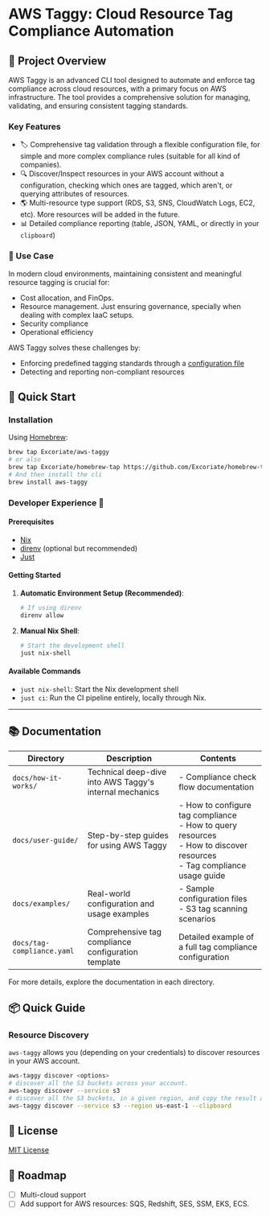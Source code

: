 # AWS Taggy: Cloud Resource Tag Compliance Automation

## 🌟 Project Overview

AWS Taggy is an advanced CLI tool designed to automate and enforce tag compliance across cloud resources, with a primary focus on AWS infrastructure. The tool provides a comprehensive solution for managing, validating, and ensuring consistent tagging standards.

### Key Features

- 🏷️ Comprehensive tag validation through a flexible configuration file, for simple and more complex compliance rules (suitable for all kind of companies).
- 🔍 Discover/Inspect resources in your AWS account without a configuration, checking which ones are tagged, which aren't, or querying attributes of resources.
- 🌎 Multi-resource type support (RDS, S3, SNS, CloudWatch Logs, EC2, etc). More resources will be added in the future.
- 📊 Detailed compliance reporting (table, JSON, YAML, or directly in your `clipboard`)

### 🎯 Use Case

In modern cloud environments, maintaining consistent and meaningful resource tagging is crucial for:

- Cost allocation, and FinOps.
- Resource management. Just ensuring governance, specially when dealing with complex IaaC setups.
- Security compliance
- Operational efficiency

AWS Taggy solves these challenges by:

- Enforcing predefined tagging standards through a [configuration file](./docs/tag-compliance.yaml)
- Detecting and reporting non-compliant resources

## 🚀 Quick Start

### Installation

Using [Homebrew](https://brew.sh/):

```bash
brew tap Excoriate/aws-taggy
# or also
brew tap Excoriate/homebrew-tap https://github.com/Excoriate/homebrew-tap.git
# And then install the cli
brew install aws-taggy
```

### Developer Experience 🌿

#### Prerequisites

- [Nix](https://nixos.org/download.html)
- [direnv](https://direnv.net/) (optional but recommended)
- [Just](https://github.com/casey/just)

#### Getting Started

1. **Automatic Environment Setup (Recommended)**:

   ```bash
   # If using direnv
   direnv allow
   ```

2. **Manual Nix Shell**:
   ```bash
   # Start the development shell
   just nix-shell
   ```

#### Available Commands

- `just nix-shell`: Start the Nix development shell
- `just ci`: Run the CI pipeline entirely, locally through Nix.

---

## 📚 Documentation

| Directory                  | Description                                             | Contents                                                                                                                     |
| -------------------------- | ------------------------------------------------------- | ---------------------------------------------------------------------------------------------------------------------------- |
| `docs/how-it-works/`       | Technical deep-dive into AWS Taggy's internal mechanics | - Compliance check flow documentation                                                                                        |
| `docs/user-guide/`         | Step-by-step guides for using AWS Taggy                 | - How to configure tag compliance<br>- How to query resources<br>- How to discover resources<br>- Tag compliance usage guide |
| `docs/examples/`           | Real-world configuration and usage examples             | - Sample configuration files<br>- S3 tag scanning scenarios                                                                  |
| `docs/tag-compliance.yaml` | Comprehensive tag compliance configuration template     | Detailed example of a full tag compliance configuration                                                                      |

For more details, explore the documentation in each directory.

## 📦 Quick Guide

### Resource Discovery

`aws-taggy` allows you (depending on your credentials) to discover resources in your AWS account.

```bash
aws-taggy discover <options>
# discover all the S3 buckets across your account.
aws-taggy discover --service s3
# discover all the S3 buckets, in a given region, and copy the result as a valid YAML in your clipboard.
aws-taggy discover --service s3 --region us-east-1 --clipboard
```

## 📄 License

[MIT License](./LICENSE)

## 🔮 Roadmap

- [ ] Multi-cloud support
- [ ] Add support for AWS resources: SQS, Redshift, SES, SSM, EKS, ECS.
